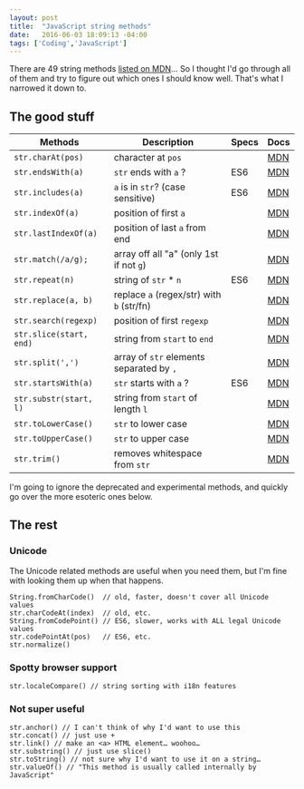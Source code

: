 ```yaml
---
layout: post
title:  "JavaScript string methods"
date:   2016-06-03 18:09:13 -04:00
tags: ['Coding','JavaScript']
---
```


There are 49 string methods [listed on MDN][0]… So I thought I'd go through all of them and try to figure out which ones I should know well. That's what I narrowed it down to.

## The good stuff

Methods                 | Description                               | Specs | Docs
------------------------|-------------------------------------------|-------|---------
`str.charAt(pos)`       | character at `pos`                        |       | [MDN][1]
`str.endsWith(a)`       | `str` ends with `a` ?                     | ES6   | [MDN][2]
`str.includes(a)`       | `a` is in `str`? (case sensitive)         | ES6   | [MDN][3]
`str.indexOf(a)`        | position of first `a`                     |       | [MDN][4]
`str.lastIndexOf(a)`    | position of last `a` from end             |       | [MDN][5]
`str.match(/a/g);`      | array off all "a" (only 1st if not `g`)  |       | [MDN][6]
`str.repeat(n)`         | string of `str` * `n`                      | ES6   | [MDN][7]
`str.replace(a, b)`     | replace `a` (regex/str) with `b` (str/fn) |       | [MDN][8]
`str.search(regexp)`    | position of first `regexp`                |       | [MDN][9]
`str.slice(start, end)` | string from `start` to `end`              |       | [MDN][10]
`str.split(',')`        | array of `str` elements separated by `,`  |       | [MDN][11]
`str.startsWith(a)`     | `str` starts with `a` ?                   | ES6   | [MDN][12]
`str.substr(start, l)`  | string from `start` of length `l`         |       | [MDN][13]
`str.toLowerCase()`     | `str` to lower case                       |       | [MDN][14]
`str.toUpperCase()`     | `str` to upper case                       |       | [MDN][15]
`str.trim()`            | removes whitespace from `str`             |       | [MDN][16]

I'm going to ignore the deprecated and experimental methods, and quickly go over the more esoteric ones below.

## The rest

### Unicode

The Unicode related methods are useful when you need them, but I'm fine with looking them up when that happens.

```
String.fromCharCode()  // old, faster, doesn't cover all Unicode values
str.charCodeAt(index)  // old, etc.
String.fromCodePoint() // ES6, slower, works with ALL legal Unicode values
str.codePointAt(pos)   // ES6, etc.
str.normalize()
```

### Spotty browser support

```
str.localeCompare() // string sorting with i18n features
```

### Not super useful

```
str.anchor() // I can't think of why I'd want to use this
str.concat() // just use +
str.link() // make an <a> HTML element… woohoo…
str.substring() // just use slice()
str.toString() // not sure why I'd want to use it on a string…
str.valueOf() // "This method is usually called internally by JavaScript"
```

[0]:https://developer.mozilla.org/en-US/docs/Web/JavaScript/Reference/Global_Objects/String
[1]:https://developer.mozilla.org/en-US/docs/Web/JavaScript/Reference/Global_Objects/String/charAt
[2]:https://developer.mozilla.org/en-US/docs/Web/JavaScript/Reference/Global_Objects/String/endsWith
[3]:https://developer.mozilla.org/en-US/docs/Web/JavaScript/Reference/Global_Objects/String/includes
[4]:https://developer.mozilla.org/en-US/docs/Web/JavaScript/Reference/Global_Objects/String/indexOf
[5]:https://developer.mozilla.org/en-US/docs/Web/JavaScript/Reference/Global_Objects/String/lastIndexOf
[6]:https://developer.mozilla.org/en-US/docs/Web/JavaScript/Reference/Global_Objects/String/match
[7]:https://developer.mozilla.org/en-US/docs/Web/JavaScript/Reference/Global_Objects/String/repeat
[8]:https://developer.mozilla.org/en-US/docs/Web/JavaScript/Reference/Global_Objects/String/replace
[9]:https://developer.mozilla.org/en-US/docs/Web/JavaScript/Reference/Global_Objects/String/search
[10]:https://developer.mozilla.org/en-US/docs/Web/JavaScript/Reference/Global_Objects/String/slice
[11]:https://developer.mozilla.org/en-US/docs/Web/JavaScript/Reference/Global_Objects/String/split
[12]:https://developer.mozilla.org/en-US/docs/Web/JavaScript/Reference/Global_Objects/String/startsWith
[13]:https://developer.mozilla.org/en-US/docs/Web/JavaScript/Reference/Global_Objects/String/substr
[14]:https://developer.mozilla.org/en-US/docs/Web/JavaScript/Reference/Global_Objects/String/toLocaleLowerCase
[15]:https://developer.mozilla.org/en-US/docs/Web/JavaScript/Reference/Global_Objects/String/toUpperCase
[16]:https://developer.mozilla.org/en-US/docs/Web/JavaScript/Reference/Global_Objects/String/Trim
